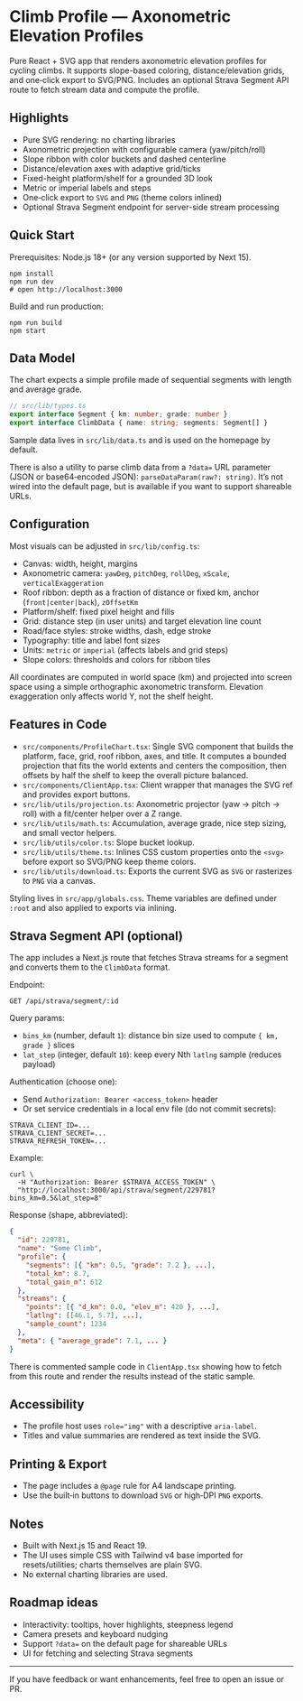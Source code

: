 # Climb Profile — Axonometric Elevation Profiles

Pure React + SVG app that renders axonometric elevation profiles for cycling climbs. It supports slope-based coloring, distance/elevation grids, and one‑click export to SVG/PNG. Includes an optional Strava Segment API route to fetch stream data and compute the profile.

## Highlights

- Pure SVG rendering: no charting libraries
- Axonometric projection with configurable camera (yaw/pitch/roll)
- Slope ribbon with color buckets and dashed centerline
- Distance/elevation axes with adaptive grid/ticks
- Fixed-height platform/shelf for a grounded 3D look
- Metric or imperial labels and steps
- One‑click export to `SVG` and `PNG` (theme colors inlined)
- Optional Strava Segment endpoint for server-side stream processing

## Quick Start

Prerequisites: Node.js 18+ (or any version supported by Next 15).

```
npm install
npm run dev
# open http://localhost:3000
```

Build and run production:

```
npm run build
npm start
```

## Data Model

The chart expects a simple profile made of sequential segments with length and average grade.

```ts
// src/lib/types.ts
export interface Segment { km: number; grade: number }
export interface ClimbData { name: string; segments: Segment[] }
```

Sample data lives in `src/lib/data.ts` and is used on the homepage by default.

There is also a utility to parse climb data from a `?data=` URL parameter (JSON or base64‑encoded JSON): `parseDataParam(raw?: string)`. It’s not wired into the default page, but is available if you want to support shareable URLs.

## Configuration

Most visuals can be adjusted in `src/lib/config.ts`:

- Canvas: width, height, margins
- Axonometric camera: `yawDeg`, `pitchDeg`, `rollDeg`, `xScale`, `verticalExaggeration`
- Roof ribbon: depth as a fraction of distance or fixed km, anchor (`front|center|back`), `zOffsetKm`
- Platform/shelf: fixed pixel height and fills
- Grid: distance step (in user units) and target elevation line count
- Road/face styles: stroke widths, dash, edge stroke
- Typography: title and label font sizes
- Units: `metric` or `imperial` (affects labels and grid steps)
- Slope colors: thresholds and colors for ribbon tiles

All coordinates are computed in world space (km) and projected into screen space using a simple orthographic axonometric transform. Elevation exaggeration only affects world Y, not the shelf height.

## Features in Code

- `src/components/ProfileChart.tsx`: Single SVG component that builds the platform, face, grid, roof ribbon, axes, and title. It computes a bounded projection that fits the world extents and centers the composition, then offsets by half the shelf to keep the overall picture balanced.
- `src/components/ClientApp.tsx`: Client wrapper that manages the SVG ref and provides export buttons.
- `src/lib/utils/projection.ts`: Axonometric projector (yaw → pitch → roll) with a fit/center helper over a Z range.
- `src/lib/utils/math.ts`: Accumulation, average grade, nice step sizing, and small vector helpers.
- `src/lib/utils/color.ts`: Slope bucket lookup.
- `src/lib/utils/theme.ts`: Inlines CSS custom properties onto the `<svg>` before export so SVG/PNG keep theme colors.
- `src/lib/utils/download.ts`: Exports the current SVG as `SVG` or rasterizes to `PNG` via a canvas.

Styling lives in `src/app/globals.css`. Theme variables are defined under `:root` and also applied to exports via inlining.

## Strava Segment API (optional)

The app includes a Next.js route that fetches Strava streams for a segment and converts them to the `ClimbData` format.

Endpoint:

```
GET /api/strava/segment/:id
```

Query params:

- `bins_km` (number, default `1`): distance bin size used to compute `{ km, grade }` slices
- `lat_step` (integer, default `10`): keep every Nth `latlng` sample (reduces payload)

Authentication (choose one):

- Send `Authorization: Bearer <access_token>` header
- Or set service credentials in a local env file (do not commit secrets):

```
STRAVA_CLIENT_ID=...
STRAVA_CLIENT_SECRET=...
STRAVA_REFRESH_TOKEN=...
```

Example:

```
curl \
  -H "Authorization: Bearer $STRAVA_ACCESS_TOKEN" \
  "http://localhost:3000/api/strava/segment/229781?bins_km=0.5&lat_step=8"
```

Response (shape, abbreviated):

```json
{
  "id": 229781,
  "name": "Some Climb",
  "profile": {
    "segments": [{ "km": 0.5, "grade": 7.2 }, ...],
    "total_km": 8.7,
    "total_gain_m": 612
  },
  "streams": {
    "points": [{ "d_km": 0.0, "elev_m": 420 }, ...],
    "latlng": [[46.1, 5.7], ...],
    "sample_count": 1234
  },
  "meta": { "average_grade": 7.1, ... }
}
```

There is commented sample code in `ClientApp.tsx` showing how to fetch from this route and render the results instead of the static sample.

## Accessibility

- The profile host uses `role="img"` with a descriptive `aria-label`.
- Titles and value summaries are rendered as text inside the SVG.

## Printing & Export

- The page includes a `@page` rule for A4 landscape printing.
- Use the built‑in buttons to download `SVG` or high‑DPI `PNG` exports.

## Notes

- Built with Next.js 15 and React 19.
- The UI uses simple CSS with Tailwind v4 base imported for resets/utilities; charts themselves are plain SVG.
- No external charting libraries are used.

## Roadmap ideas

- Interactivity: tooltips, hover highlights, steepness legend
- Camera presets and keyboard nudging
- Support `?data=` on the default page for shareable URLs
- UI for fetching and selecting Strava segments

---

If you have feedback or want enhancements, feel free to open an issue or PR.
